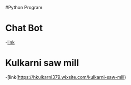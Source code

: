 #Python Program
# Chat Bot
-[link](https://landbot.online/v3/H-1534541-XAHK3SUDZBOZ16AA/index.html)
# Kulkarni saw mill
-[link(https://hkulkarni379.wixsite.com/kulkarni-saw-mill)
